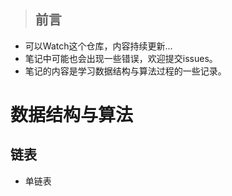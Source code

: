 > ## 前言  
* 可以Watch这个仓库，内容持续更新...
* 笔记中可能也会出现一些错误，欢迎提交issues。
* 笔记的内容是学习数据结构与算法过程的一些记录。
# 数据结构与算法
## 链表
* 单链表
